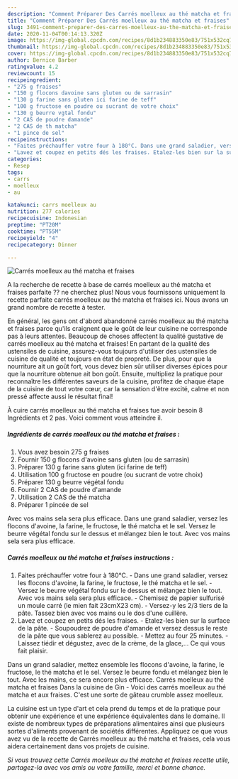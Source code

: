 ```yaml
---
description: "Comment Préparer Des Carrés moelleux au thé matcha et fraises"
title: "Comment Préparer Des Carrés moelleux au thé matcha et fraises"
slug: 3491-comment-preparer-des-carres-moelleux-au-the-matcha-et-fraises
date: 2020-11-04T00:14:13.320Z
image: https://img-global.cpcdn.com/recipes/8d1b234883350e83/751x532cq70/carres-moelleux-au-the-matcha-et-fraises-photo-principale-de-la-recette.jpg
thumbnail: https://img-global.cpcdn.com/recipes/8d1b234883350e83/751x532cq70/carres-moelleux-au-the-matcha-et-fraises-photo-principale-de-la-recette.jpg
cover: https://img-global.cpcdn.com/recipes/8d1b234883350e83/751x532cq70/carres-moelleux-au-the-matcha-et-fraises-photo-principale-de-la-recette.jpg
author: Bernice Barber
ratingvalue: 4.2
reviewcount: 15
recipeingredient:
- "275 g fraises"
- "150 g flocons davoine sans gluten ou de sarrasin"
- "130 g farine sans gluten ici farine de teff"
- "100 g fructose en poudre ou sucrant de votre choix"
- "130 g beurre vgtal fondu"
- "2 CAS de poudre damande"
- "2 CAS de th matcha"
- "1 pince de sel"
recipeinstructions:
- "Faites préchauffer votre four à 180°C. Dans une grand saladier, versez les flocons d&#39;avoine, la farine, le fructose, le thé matcha et le sel. Versez le beurre végétal fondu sur le dessus et mélangez bien le tout. Avec vos mains sela sera plus efficace. Chemisez de papier sulfurisé un moule carré (le mien fait 23cmX23 cm). Versez-y les 2/3 tiers de la pâte. Tassez bien avec vos mains ou le dos d&#39;une cuillère."
- "Lavez et coupez en petits dés les fraises. Etalez-les bien sur la surface de la pâte. Soupoudrez de poudre d&#39;amande et versez dessus le reste de la pâte que vous sablerez au possible. Mettez au four 25 minutes. Laissez tiédir et dégustez, avec de la crème, de la glace,... Ce qui vous fait plaisir."
categories:
- Resep
tags:
- carrs
- moelleux
- au

katakunci: carrs moelleux au 
nutrition: 277 calories
recipecuisine: Indonesian
preptime: "PT20M"
cooktime: "PT55M"
recipeyield: "4"
recipecategory: Dinner

---
```



![Carrés moelleux au thé matcha et fraises](https://img-global.cpcdn.com/recipes/8d1b234883350e83/751x532cq70/carres-moelleux-au-the-matcha-et-fraises-photo-principale-de-la-recette.jpg)

A la recherche de recette à base de carrés moelleux au thé matcha et fraises parfaite ?? ne cherchez plus! Nous vous fournissons uniquement la recette parfaite carrés moelleux au thé matcha et fraises ici. Nous avons un grand nombre de recette à tester.

En général, les gens ont d'abord abandonné carrés moelleux au thé matcha et fraises parce qu'ils craignent que le goût de leur cuisine ne corresponde pas à leurs attentes. Beaucoup de choses affectent la qualité gustative de carrés moelleux au thé matcha et fraises! En partant de la qualité des ustensiles de cuisine, assurez-vous toujours d'utiliser des ustensiles de cuisine de qualité et toujours en état de propreté. De plus, pour que la nourriture ait un goût fort, vous devez bien sûr utiliser diverses épices pour que la nourriture obtenue ait bon goût. Ensuite, multipliez la pratique pour reconnaître les différentes saveurs de la cuisine, profitez de chaque étape de la cuisine de tout votre cœur, car la sensation d'être excité, calme et non pressé affecte aussi le résultat final!

<!--inarticleads1-->

À cuire carrés moelleux au thé matcha et fraises tue avoir besoin 8 Ingrédients et 2 pas. Voici comment vous atteindre il.

##### Ingrédients de carrés moelleux au thé matcha et fraises :

1. Vous avez besoin 275 g fraises
1. Fournir 150 g flocons d&#39;avoine sans gluten (ou de sarrasin)
1. Préparer 130 g farine sans gluten (ici farine de teff)
1. Utilisation 100 g fructose en poudre (ou sucrant de votre choix)
1. Préparer 130 g beurre végétal fondu
1. Fournir 2 CAS de poudre d&#39;amande
1. Utilisation 2 CAS de thé matcha
1. Préparer 1 pincée de sel


Avec vos mains sela sera plus efficace. Dans une grand saladier, versez les flocons d&#39;avoine, la farine, le fructose, le thé matcha et le sel. Versez le beurre végétal fondu sur le dessus et mélangez bien le tout. Avec vos mains sela sera plus efficace. 

<!--inarticleads2-->

##### Carrés moelleux au thé matcha et fraises instructions :

1. Faites préchauffer votre four à 180°C. - Dans une grand saladier, versez les flocons d&#39;avoine, la farine, le fructose, le thé matcha et le sel. - Versez le beurre végétal fondu sur le dessus et mélangez bien le tout. Avec vos mains sela sera plus efficace. - Chemisez de papier sulfurisé un moule carré (le mien fait 23cmX23 cm). - Versez-y les 2/3 tiers de la pâte. Tassez bien avec vos mains ou le dos d&#39;une cuillère.
1. Lavez et coupez en petits dés les fraises. - Etalez-les bien sur la surface de la pâte. - Soupoudrez de poudre d&#39;amande et versez dessus le reste de la pâte que vous sablerez au possible. - Mettez au four 25 minutes. - Laissez tiédir et dégustez, avec de la crème, de la glace,... Ce qui vous fait plaisir.


Dans un grand saladier, mettez ensemble les flocons d&#39;avoine, la farine, le fructose, le thé matcha et le sel. Versez le beurre fondu et mélangez bien le tout. Avec les mains, ce sera encore plus efficace. Carrés moelleux au thé matcha et fraises Dans la cuisine de Gin - Voici des carrés moelleux au thé matcha et aux fraises. C&#39;est une sorte de gâteau crumble assez moelleux. 

<!--inarticleads1-->

<p>
La cuisine est un type d'art et cela prend du temps et de la pratique pour obtenir une expérience et une expérience équivalentes dans le domaine. Il existe de nombreux types de préparations alimentaires ainsi que plusieurs sortes d'aliments provenant de sociétés différentes. Appliquez ce que vous avez vu de la recette de Carrés moelleux au thé matcha et fraises, cela vous aidera certainement dans vos projets de cuisine.
</p>

<p>
<i>Si vous trouvez cette Carrés moelleux au thé matcha et fraises recette utile, partagez-la avec vos amis ou votre famille, merci et bonne chance.</i>
</p>
